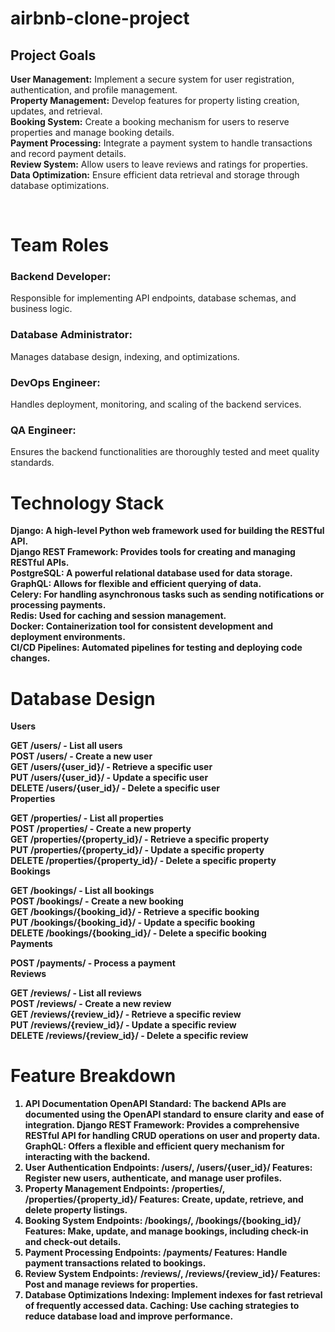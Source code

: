 # airbnb-clone-project

## Project Goals <br>
<b>User Management:</b> Implement a secure system for user registration, authentication, and profile management.<br>
<b>Property Management:</b> Develop features for property listing creation, updates, and retrieval.<br>
<b>Booking System:</b> Create a booking mechanism for users to reserve properties and manage booking details.<br>
<b>Payment Processing:</b> Integrate a payment system to handle transactions and record payment details.<br>
<b>Review System:</b> Allow users to leave reviews and ratings for properties.<br>
<b>Data Optimization:</b> Ensure efficient data retrieval and storage through database optimizations.<br>

<br>

# Team Roles <br> 
### Backend Developer: <br>
Responsible for implementing API endpoints, database schemas, and business logic. <br>
### Database Administrator: <br>
Manages database design, indexing, and optimizations.<br>
### DevOps Engineer: <br>
Handles deployment, monitoring, and scaling of the backend services.<br>
### QA Engineer: <br>
Ensures the backend functionalities are thoroughly tested and meet quality standards.<br>

# Technology Stack <br>
<b>Django:<b/> A high-level Python web framework used for building the RESTful API.<br>
<b>Django REST Framework:<b/> Provides tools for creating and managing RESTful APIs.<br>
<b>PostgreSQL:<b/> A powerful relational database used for data storage.<br>
<b>GraphQL:<b/> Allows for flexible and efficient querying of data.<br>
<b>Celery:<b/> For handling asynchronous tasks such as sending notifications or processing payments.<br>
<b>Redis:<b/> Used for caching and session management.<br>
<b>Docker:<b/> Containerization tool for consistent development and deployment environments.<br>
<b>CI/CD Pipelines:<b/> Automated pipelines for testing and deploying code changes.<br>

# Database Design <br>
<b>Users</b> <br>

GET /users/ - List all users<br>
POST /users/ - Create a new user<br>
GET /users/{user_id}/ - Retrieve a specific user<br>
PUT /users/{user_id}/ - Update a specific user<br>
DELETE /users/{user_id}/ - Delete a specific user<br>
<b>Properties </b> <br>

GET /properties/ - List all properties<br>
POST /properties/ - Create a new property<br>
GET /properties/{property_id}/ - Retrieve a specific property<br>
PUT /properties/{property_id}/ - Update a specific property<br>
DELETE /properties/{property_id}/ - Delete a specific property<br>
<b>Bookings </b> <br>

GET /bookings/ - List all bookings<br>
POST /bookings/ - Create a new booking<br>
GET /bookings/{booking_id}/ - Retrieve a specific booking<br>
PUT /bookings/{booking_id}/ - Update a specific booking<br>
DELETE /bookings/{booking_id}/ - Delete a specific booking<br>
<b>Payments </b> <br>

POST /payments/ - Process a payment<br>
<b>Reviews </b> <br>

GET /reviews/ - List all reviews<br>
POST /reviews/ - Create a new review<br>
GET /reviews/{review_id}/ - Retrieve a specific review<br>
PUT /reviews/{review_id}/ - Update a specific review<br>
DELETE /reviews/{review_id}/ - Delete a specific review<br>

# Feature Breakdown <br>
1. API Documentation
OpenAPI Standard: The backend APIs are documented using the OpenAPI standard to ensure clarity and ease of integration.
Django REST Framework: Provides a comprehensive RESTful API for handling CRUD operations on user and property data.
GraphQL: Offers a flexible and efficient query mechanism for interacting with the backend.
2. User Authentication
Endpoints: /users/, /users/{user_id}/
Features: Register new users, authenticate, and manage user profiles.
3. Property Management
Endpoints: /properties/, /properties/{property_id}/
Features: Create, update, retrieve, and delete property listings.
4. Booking System
Endpoints: /bookings/, /bookings/{booking_id}/
Features: Make, update, and manage bookings, including check-in and check-out details.
5. Payment Processing
Endpoints: /payments/
Features: Handle payment transactions related to bookings.
6. Review System
Endpoints: /reviews/, /reviews/{review_id}/
Features: Post and manage reviews for properties.
7. Database Optimizations
Indexing: Implement indexes for fast retrieval of frequently accessed data.
Caching: Use caching strategies to reduce database load and improve performance.

